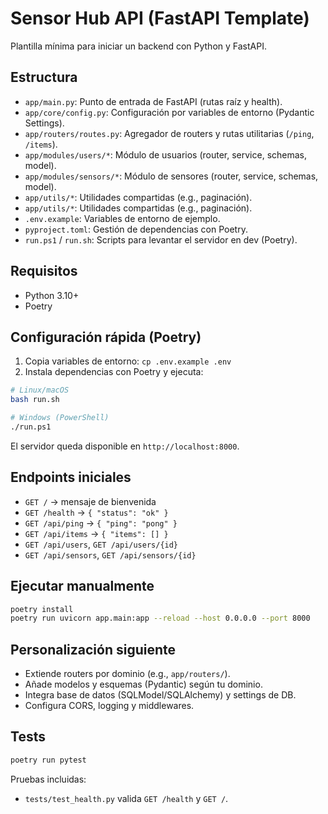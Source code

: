 # Sensor Hub API (FastAPI Template)

Plantilla mínima para iniciar un backend con Python y FastAPI.

## Estructura

- `app/main.py`: Punto de entrada de FastAPI (rutas raíz y health).
- `app/core/config.py`: Configuración por variables de entorno (Pydantic Settings).
- `app/routers/routes.py`: Agregador de routers y rutas utilitarias (`/ping`, `/items`).
- `app/modules/users/*`: Módulo de usuarios (router, service, schemas, model).
- `app/modules/sensors/*`: Módulo de sensores (router, service, schemas, model).
- `app/utils/*`: Utilidades compartidas (e.g., paginación).
- `app/utils/*`: Utilidades compartidas (e.g., paginación).
- `.env.example`: Variables de entorno de ejemplo.
- `pyproject.toml`: Gestión de dependencias con Poetry.
- `run.ps1` / `run.sh`: Scripts para levantar el servidor en dev (Poetry).

## Requisitos

- Python 3.10+
- Poetry

## Configuración rápida (Poetry)

1) Copia variables de entorno: `cp .env.example .env`
2) Instala dependencias con Poetry y ejecuta:

```bash
# Linux/macOS
bash run.sh

# Windows (PowerShell)
./run.ps1
```

El servidor queda disponible en `http://localhost:8000`.

## Endpoints iniciales

- `GET /` → mensaje de bienvenida
- `GET /health` → `{ "status": "ok" }`
- `GET /api/ping` → `{ "ping": "pong" }`
- `GET /api/items` → `{ "items": [] }`
- `GET /api/users`, `GET /api/users/{id}`
- `GET /api/sensors`, `GET /api/sensors/{id}`

## Ejecutar manualmente

```bash
poetry install
poetry run uvicorn app.main:app --reload --host 0.0.0.0 --port 8000
```

## Personalización siguiente

- Extiende routers por dominio (e.g., `app/routers/`).
- Añade modelos y esquemas (Pydantic) según tu dominio.
- Integra base de datos (SQLModel/SQLAlchemy) y settings de DB.
- Configura CORS, logging y middlewares.

## Tests

```bash
poetry run pytest
```

Pruebas incluidas:
- `tests/test_health.py` valida `GET /health` y `GET /`.
